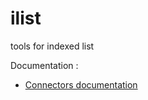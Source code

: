 # ilist
tools for indexed list

Documentation :
- [Connectors documentation](https://loco-philippe.github.io/ES/ilist.html)
